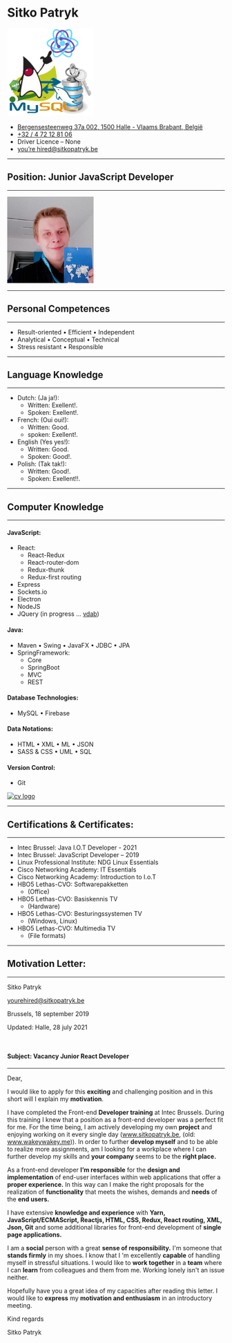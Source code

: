 # Sitko Patryk

<img src="https://github.com/SITKOPatryk/cv/blob/main/resources/cv-logo/my-cv-logo.png?raw=true" alt="cv logo" width="200px"/>

- [Bergensesteenweg 37a 002, 1500 Halle - Vlaams Brabant, België](https://www.google.com/maps/preview?daddr=Bergensesteenweg%2037a,%20Halle)
- [+32 / 4 72 12 81 06](tel:0032472128106)
- Driver Licence – None
- [you’re hired@sitkopatryk.be](mailto:yourehired@sitkopatryk.be)

---

## Position: Junior JavaScript Developer

---

<img src="https://github.com/SITKOPatryk/cv/blob/main/resources/face/patryk.sitko.jpg?raw=true" alt="cv logo" width="200px"/>

---

## Personal Competences

---

- Result-oriented • Efficient • Independent
- Analytical • Conceptual • Technical
- Stress resistant • Responsible

---

## Language Knowledge

---

- Dutch: (Ja ja!):
  - Written: Exellent!.
  - Spoken: Exellent!.
- French: (Oui oui!):
  - Written: Good.
  - spoken: Exellent!.
- English (Yes yes!):
  - Written: Good.
  - Spoken: Good!.
- Polish: (Tak tak!):
  - Written: Good!.
  - Spoken: Exellent!!.

---

## Computer Knowledge

---

#### JavaScript:

- React:
  - React-Redux
  - React-router-dom
  - Redux-thunk
  - Redux-first routing
- Express
- Sockets.io
- Electron
- NodeJS
- JQuery (in progress ... [vdab](https://www.vdab.be/opleidingen/aanbod/O-AMI-800757/cursus/C-AMI-151647/Webdesign__Inleiding_jQuery-Online))

#### Java:

- Maven • Swing • JavaFX • JDBC • JPA
- SpringFramework:
  - Core
  - SpringBoot
  - MVC
  - REST

#### Database Technologies:

- MySQL • Firebase

#### Data Notations:

- HTML • XML • ML • JSON
- SASS & CSS • UML • SQL

#### Version Control:

- Git

<a href="https://github.com/SITKOPatryk"><img src="https://github.com/SITKOPatryk/cv/blob/main/resources/section/COMPUTER%20KNOWLEDGE/github.png?raw=true" alt="cv logo" width="450px"/></a>

---

## Certifications & Certificates:

---

- Intec Brussel: Java I.O.T Developer - 2021
- Intec Brussel: JavaScript Developer – 2019
- Linux Professional Institute: NDG Linux Essentials
- Cisco Networking Academy: IT Essentials
- Cisco Networking Academy: Introduction to I.o.T
- HBO5 Lethas-CVO: Softwarepakketten
  - (Office)
- HBO5 Lethas-CVO: Basiskennis TV
  - (Hardware)
- HBO5 Lethas-CVO: Besturingssystemen TV
  - (Windows, Linux)
- HBO5 Lethas-CVO: Multimedia TV
  - (File formats)

---

## Motivation Letter:

---

Sitko Patryk

[yourehired@sitkopatryk.be](mailto:yourehired@sitkopatryk.be)

Brussels, 18 september 2019

Updated: Halle, 28 july 2021

<br/>

#### Subject: Vacancy Junior React Developer

---

Dear,

I would like to apply for this **exciting** and challenging position and in this short will I explain my **motivation**.

I have completed the Front-end **Developer training** at Intec Brussels. During this training I knew that a position as a front-end developer was a perfect fit for me. For the time being, I am actively developing my own **project** and enjoying working on it every single day (www.sitkopatryk.be, (old: www.wakeywakey.me)). In order to further **develop myself** and to be able to realize more assignments, am I looking for a workplace where I can further develop my skills and **your company** seems to be the **right place.**

As a front-end developer **I’m responsible** for the **design and implementation** of end-user interfaces within web applications that offer a **proper experience.** In this way can I make the right proposals for the realization of **functionality** that meets the wishes, demands and **needs** of the **end users.**

I have extensive **knowledge and experience** with **Yarn, JavaScript/ECMAScript, Reactjs, HTML, CSS, Redux, React routing, XML, Json, Git** and some additional libraries for front-end development of **single page applications.**

I am a **social** person with a great **sense of responsibility.** I'm someone that **stands firmly** in my shoes. I know that I 'm excellently **capable** of handling myself in stressful situations. I would like to **work together** in a **team** where I can **learn** from colleagues and them from me. Working lonely isn't an issue neither.

Hopefully have you a great idea of my capacities after reading this letter. I would like to **express** my **motivation and enthusiasm** in an introductory meeting.

Kind regards

Sitko Patryk
